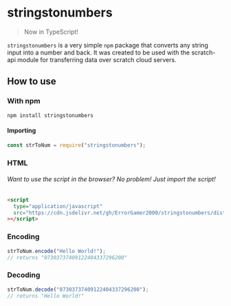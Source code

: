# stringstonumbers

> Now in TypeScript!

`stringstonumbers` is a very simple `npm` package that converts any string input into a number and back. It was created to be used with the scratch-api module for transferring data over scratch cloud servers.

## How to use

### With npm

`npm install stringstonumbers`

#### Importing

```javascript
const strToNum = require("stringstonumbers");
```

### HTML

###### Want to use the script in the browser? No problem! Just import the script!

```html
<script
  type="application/javascript"
  src="https://cdn.jsdelivr.net/gh/ErrorGamer2000/stringstonumbers/dist/browser.js"
></script>
```

### Encoding

```javascript
strToNum.encode("Hello World!");
// returns "07303737409122404337296200"
```

### Decoding

```javascript
strToNum.decode("07303737409122404337296200");
// returns "Hello World!"
```
